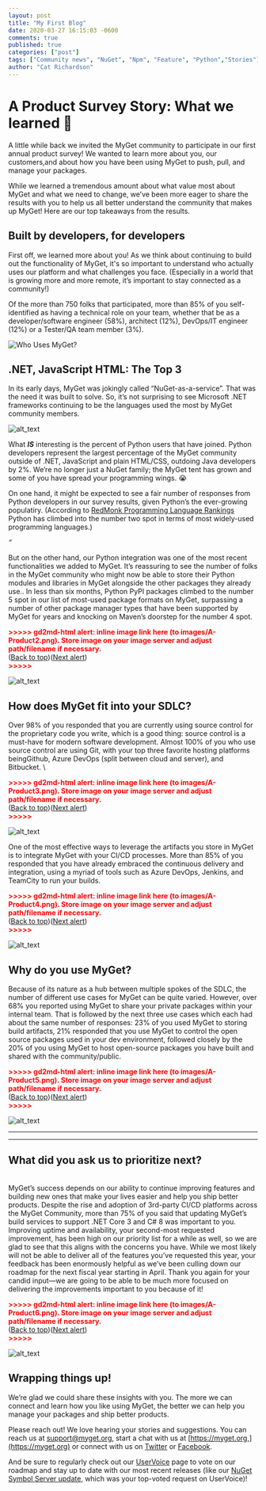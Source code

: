 ```yaml
---
layout: post
title: "My First Blog"
date: 2020-03-27 16:15:03 -0600
comments: true
published: true
categories: ["post"]
tags: ["Community news", "NuGet", "Npm", "Feature", "Python","Stories"]
author: "Cat Richardson"
---
```


# A Product Survey Story: What we learned 🧐 


A little while back we invited the MyGet community to participate in our first annual product survey! We wanted to learn more about you, our customers,and about how you have been using MyGet to push, pull, and manage your packages.

While we learned a tremendous amount about what value most about MyGet and what we need to change, we’ve been more eager to share the results with you to help us all better understand the community that makes up MyGet! Here are our top takeaways from the results.


## Built by developers, for developers

First off, we learned more about you! As we think about continuing to build out the functionality of MyGet, it's so important to understand who actually uses our platform and what challenges you face. (Especially in a world that is growing more and more remote, it’s important to stay connected as a community!)

Of the more than 750 folks that participated, more than 85% of you self-identified as having a technical role on your team, whether that be as a developer/software engineer (58%), architect (12%), DevOps/IT engineer (12%) or a Tester/QA team member (3%).

![Who Uses MyGet?](/images/2020/who-uses-myget.png "Who Uses MyGet?")


## .NET, JavaScript HTML: The Top 3
In its early days, MyGet was jokingly called “NuGet-as-a-service”. That was the need it was built to solve. So, it’s not surprising to see Microsoft .NET frameworks continuing to be the languages used the most by MyGet community members.

![alt_text](images/A-Product1.png "image_tooltip")


What _**IS**_  interesting is the percent of Python users that have joined. Python developers represent the largest percentage of the MyGet community outside of .NET, JavaScript and plain HTML/CSS, outdoing Java developers by 2%. We’re no longer just a NuGet family; the MyGet tent has grown and some of you have spread your programming wings. 😭

On one hand, it might be expected to see a fair number of responses from Python developers in our survey results, given Python’s the ever-growing populatiry. (According to [RedMonk Programming Language Rankings](https://redmonk.com/sogrady/2020/02/28/language-rankings-1-20/) Python has climbed into the number two spot in terms of most widely-used programming languages.)

_“_

But on the other hand, our Python integration was one of the most recent functionalities we added to MyGet. It’s reassuring to see the number of folks in the MyGet community who might now be able to store their Python modules and libraries in MyGet alongside the other packages they already use..   In less than six months, Python PyPI packages climbed to the number 5 spot in our list of most-used package formats on MyGet, surpassing a number of other package manager types that have been supported by MyGet for years and knocking on Maven’s doorstep for the number 4 spot.

<p id="gdcalert3" ><span style="color: red; font-weight: bold">>>>>>  gd2md-html alert: inline image link here (to images/A-Product2.png). Store image on your image server and adjust path/filename if necessary. </span><br>(<a href="#">Back to top</a>)(<a href="#gdcalert4">Next alert</a>)<br><span style="color: red; font-weight: bold">>>>>> </span></p>


![alt_text](images/A-Product2.png "image_tooltip")



## How does MyGet fit into your SDLC?  

Over 98% of you responded that you are currently using source control for the proprietary code you write, which is a good thing: source control is a must-have for modern software development. Almost 100% of you who use source control are using Git,  with your top three favorite hosting platforms beingGithub, Azure DevOps (split between cloud and server), and Bitbucket. \




<p id="gdcalert4" ><span style="color: red; font-weight: bold">>>>>>  gd2md-html alert: inline image link here (to images/A-Product3.png). Store image on your image server and adjust path/filename if necessary. </span><br>(<a href="#">Back to top</a>)(<a href="#gdcalert5">Next alert</a>)<br><span style="color: red; font-weight: bold">>>>>> </span></p>


![alt_text](images/A-Product3.png "image_tooltip")


One of the most effective ways to leverage the artifacts you store in MyGet is to integrate MyGet with your CI/CD processes. More than 85% of you responded that you have already embraced the continuous delivery and integration, using a myriad of tools such as Azure DevOps, Jenkins, and TeamCity to run your builds.



<p id="gdcalert5" ><span style="color: red; font-weight: bold">>>>>>  gd2md-html alert: inline image link here (to images/A-Product4.png). Store image on your image server and adjust path/filename if necessary. </span><br>(<a href="#">Back to top</a>)(<a href="#gdcalert6">Next alert</a>)<br><span style="color: red; font-weight: bold">>>>>> </span></p>


![alt_text](images/A-Product4.png "image_tooltip")



## Why do you use MyGet?

Because of its nature as a hub between multiple spokes of the SDLC, the number of different use cases for MyGet can be quite varied. However, over 68% you reported using MyGet to share your private packages within your internal team.  That is followed by the next three use cases which each had about the same number of responses:  23% of you used MyGet to storing build artifacts, 21% responded that you use MyGet to  control the open source packages used in your dev environment,  followed closely by the 20% of you using MyGet to host open-source packages you have built and shared with the community/public. 

<p id="gdcalert6" ><span style="color: red; font-weight: bold">>>>>>  gd2md-html alert: inline image link here (to images/A-Product5.png). Store image on your image server and adjust path/filename if necessary. </span><br>(<a href="#">Back to top</a>)(<a href="#gdcalert7">Next alert</a>)<br><span style="color: red; font-weight: bold">>>>>> </span></p>


![alt_text](images/A-Product5.png "image_tooltip")


 **                     **

 **     **


## What did you ask us to prioritize next?

 \
MyGet’s success depends on our ability to continue improving features and building new ones that make your lives easier and help you ship better products. Despite the rise and adoption of 3rd-party CI/CD platforms across the MyGet Community, more than 75% of you said that updating MyGet’s build services to support .NET Core 3 and C# 8 was important to you. Improving uptime and availability, your second-most requested improvement, has been high on our priority list for a while as well, so we are glad to see that this aligns with the concerns you have. While we most likely will not be able to deliver all of the features you’ve requested this year, your feedback has been enormously helpful as we’ve been culling down our roadmap for the next fiscal year starting in April. Thank you again for your candid input—we are going to be able to be much more focused on delivering the improvements important to you because of it!



<p id="gdcalert7" ><span style="color: red; font-weight: bold">>>>>>  gd2md-html alert: inline image link here (to images/A-Product6.png). Store image on your image server and adjust path/filename if necessary. </span><br>(<a href="#">Back to top</a>)(<a href="#gdcalert8">Next alert</a>)<br><span style="color: red; font-weight: bold">>>>>> </span></p>


![alt_text](images/A-Product6.png "image_tooltip")



## Wrapping things up!
We’re glad we could share these insights with you. The more we can connect and learn how you like using MyGet, the better we can help you manage your packages and ship better products. 

Please reach out! We love hearing your stories and suggestions. You can reach us at [support@myget.org,](mailto:support@myget.org) start a chat with us at [https://myget.org,](https://myget.org) or connect with us on [Twitter](https://twitter.com/mygetteam) or [Facebook](https://facebook.com/mygetteam). 

And be sure to regularly check out our [UserVoice](https://myget.uservoice.com/forums/135675-general) page to vote on our roadmap and stay up to date with our most recent releases (like our [NuGet Symbol Server update](http://blog.myget.org/post/2020/03/05/myget-nuget-symbols-snupkgs.html), which was your top-voted request on UserVoice)!  

